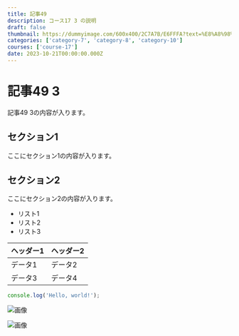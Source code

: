 ```yaml
---
title: 記事49
description: コース17 3 の説明
draft: false
thumbnail: https://dummyimage.com/600x400/2C7A7B/E6FFFA?text=%E8%A8%98%E4%BA%8B49
categories: ['category-7', 'category-8', 'category-10']
courses: ['course-17']
date: 2023-10-21T00:00:00.000Z
---
```


# 記事49 3

記事49 3の内容が入ります。

## セクション1
ここにセクション1の内容が入ります。

## セクション2
ここにセクション2の内容が入ります。

- リスト1
- リスト2
- リスト3

| ヘッダー1 | ヘッダー2 |
| --------- | --------- |
| データ1   | データ2   |
| データ3   | データ4   |

```javascript
console.log('Hello, world!');
```


![画像](https://dummyimage.com/320x180/2D3748/F5F7FA?text=%E8%A8%98%E4%BA%8B49+3)

![画像](https://dummyimage.com/640x360/1A202C/EDF2F7?text=%E8%A8%98%E4%BA%8B49+3)